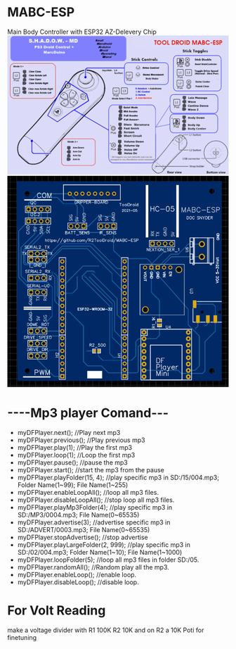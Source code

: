# MABC-ESP
 Main Body Controller with ESP32 AZ-Delevery Chip
![Fuction-Stick](https://github.com/R2ToolDroid/MABC-ESP/blob/main/1200px-SHADOW_MD_Foot_Controller.png)
![Board](MABC-ESP.png)

# ----Mp3 player Comand---
*  myDFPlayer.next();  //Play next mp3
*  myDFPlayer.previous();  //Play previous mp3
*  myDFPlayer.play(1);  //Play the first mp3
*  myDFPlayer.loop(1);  //Loop the first mp3
*  myDFPlayer.pause();  //pause the mp3
*  myDFPlayer.start();  //start the mp3 from the pause
*  myDFPlayer.playFolder(15, 4);  //play specific mp3 in SD:/15/004.mp3; Folder Name(1~99); File Name(1~255)
*  myDFPlayer.enableLoopAll(); //loop all mp3 files.
*  myDFPlayer.disableLoopAll(); //stop loop all mp3 files.
*  myDFPlayer.playMp3Folder(4); //play specific mp3 in SD:/MP3/0004.mp3; File Name(0~65535)
*  myDFPlayer.advertise(3); //advertise specific mp3 in SD:/ADVERT/0003.mp3; File Name(0~65535)
*  myDFPlayer.stopAdvertise(); //stop advertise
*  myDFPlayer.playLargeFolder(2, 999); //play specific mp3 in SD:/02/004.mp3; Folder Name(1~10); File Name(1~1000)
*  myDFPlayer.loopFolder(5); //loop all mp3 files in folder SD:/05.
*  myDFPlayer.randomAll(); //Random play all the mp3.
*  myDFPlayer.enableLoop(); //enable loop.
*  myDFPlayer.disableLoop(); //disable loop.


# For Volt Reading
make a voltage divider with R1 100K  R2 10K  and on R2 a 10K Poti for finetuning
